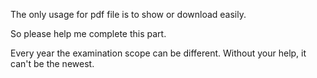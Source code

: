 The only usage for pdf file is to show or download easily.

So please help me complete this part.

Every year the examination scope can be different. Without your help, it can't be the newest.
